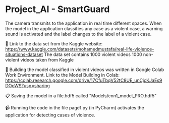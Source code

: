 # Project_AI - SmartGuard

The camera transmits to the application in real time different spaces.
When the model in the application classifies any case as a violent case, a warning sound is activated and the label changes to the label of a violent case.


🔗 Link to the data set from the Kaggle website:
https://www.kaggle.com/datasets/mohamedmustafa/real-life-violence-situations-dataset
The data set contains 1000 violent videos 1000 non-violent videos taken from Kaggle

🔨 Building the model classified in violent videos was written in Google Colab Work Environment.
Link to the Model Building in Colab: https://colab.research.google.com/drive/17CfuTbqV52tC8UE_unCjcKJaEs9DOoWS?usp=sharing

📋 Saving the model in a file.hdf5 called "Models/cnn1_model_PRO.hdf5"

📹 Running the code in the file page1.py (in PyCharm) activates the application for detecting cases of violence.


